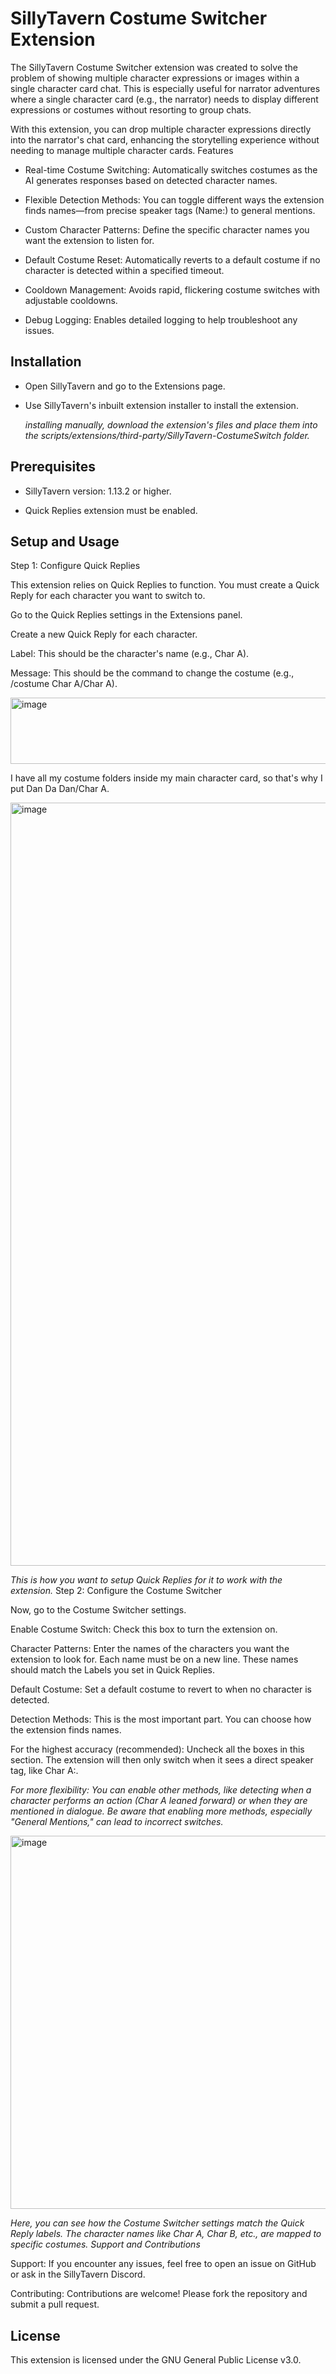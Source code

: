 # SillyTavern Costume Switcher Extension

The SillyTavern Costume Switcher extension was created to solve the problem of showing multiple character expressions or images within a single character card chat. This is especially useful for narrator adventures where a single character card (e.g., the narrator) needs to display different expressions or costumes without resorting to group chats.

With this extension, you can drop multiple character expressions directly into the narrator's chat card, enhancing the storytelling experience without needing to manage multiple character cards.
Features

-    Real-time Costume Switching: Automatically switches costumes as the AI generates responses based on detected character names.

-    Flexible Detection Methods: You can toggle different ways the extension finds names—from precise speaker tags (Name:) to general mentions.

-    Custom Character Patterns: Define the specific character names you want the extension to listen for.

-    Default Costume Reset: Automatically reverts to a default costume if no character is detected within a specified timeout.

-    Cooldown Management: Avoids rapid, flickering costume switches with adjustable cooldowns.

-    Debug Logging: Enables detailed logging to help troubleshoot any issues.

## Installation

-    Open SillyTavern and go to the Extensions page.

-    Use SillyTavern's inbuilt extension installer to install the extension.

      *installing manually, download the extension's files and place them into the scripts/extensions/third-party/SillyTavern-CostumeSwitch folder.*

## Prerequisites

-  SillyTavern version: 1.13.2 or higher.

-  Quick Replies extension must be enabled.

## Setup and Usage

Step 1: Configure Quick Replies

This extension relies on Quick Replies to function. You must create a Quick Reply for each character you want to switch to.

  Go to the Quick Replies settings in the Extensions panel.

  Create a new Quick Reply for each character.

  Label: This should be the character's name (e.g., Char A).

  Message: This should be the command to change the costume (e.g., /costume Char A/Char A).

<img width="674" height="106" alt="image" src="https://github.com/user-attachments/assets/ab177c47-ff04-40b2-af22-c3a51dcd4822" />

I have all my costume folders inside my main character card, so that's why I put Dan Da Dan/Char A.

<img width="2278" height="1221" alt="image" src="https://github.com/user-attachments/assets/e4886d5e-c653-4d4f-8d4a-8b3bffdcbbad" />

*This is how you want to setup Quick Replies for it to work with the extension.*
Step 2: Configure the Costume Switcher

Now, go to the Costume Switcher settings.

  Enable Costume Switch: Check this box to turn the extension on.

  Character Patterns: Enter the names of the characters you want the extension to look for. Each name must be on a new line. These names should match the Labels you set in Quick Replies.

  Default Costume: Set a default costume to revert to when no character is detected.

  Detection Methods: This is the most important part. You can choose how the extension finds names.

  For the highest accuracy (recommended): Uncheck all the boxes in this section. The extension will then only switch when it sees a direct speaker tag, like Char A:.

  *For more flexibility: You can enable other methods, like detecting when a character performs an action (Char A leaned forward) or when they are mentioned in dialogue. Be aware that enabling more methods, especially "General Mentions," can lead to incorrect switches.*

<img width="694" height="597" alt="image" src="https://github.com/user-attachments/assets/4318ac06-3e60-492c-9ab7-fc87fc86f7e2" />

*Here, you can see how the Costume Switcher settings match the Quick Reply labels. The character names like Char A, Char B, etc., are mapped to specific costumes.
Support and Contributions*

  Support: If you encounter any issues, feel free to open an issue on GitHub or ask in the SillyTavern Discord.

  Contributing: Contributions are welcome! Please fork the repository and submit a pull request.

## License

This extension is licensed under the GNU General Public License v3.0.
